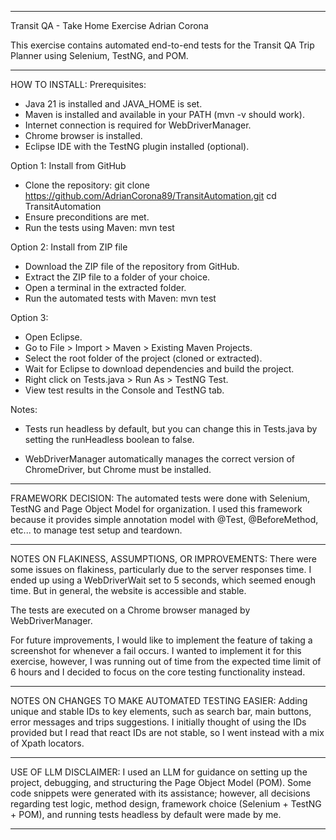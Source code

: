--------------------------------------------------------------------
Transit QA - Take Home Exercise
Adrian Corona

This exercise contains automated end-to-end tests for the Transit 
QA Trip Planner using Selenium, TestNG, and POM.

--------------------------------------------------------------------
HOW TO INSTALL:
Prerequisites:
- Java 21 is installed and JAVA_HOME is set.
- Maven is installed and available in your PATH (mvn -v should work).
- Internet connection is required for WebDriverManager.
- Chrome browser is installed.
- Eclipse IDE with the TestNG plugin installed (optional).

Option 1: Install from GitHub
- Clone the repository:
git clone https://github.com/AdrianCorona89/TransitAutomation.git
cd TransitAutomation
- Ensure preconditions are met.
- Run the tests using Maven:
mvn test

Option 2: Install from ZIP file
- Download the ZIP file of the repository from GitHub.
- Extract the ZIP file to a folder of your choice.
- Open a terminal in the extracted folder.
- Run the automated tests with Maven:
mvn test

Option 3:
- Open Eclipse.
- Go to File > Import > Maven > Existing Maven Projects.
- Select the root folder of the project (cloned or extracted).
- Wait for Eclipse to download dependencies and build the project.
- Right click on Tests.java > Run As > TestNG Test.
- View test results in the Console and TestNG tab.

Notes: 
- Tests run headless by default, but you can change this in 
Tests.java by setting the runHeadless boolean to false.

- WebDriverManager automatically manages the correct version of 
ChromeDriver, but Chrome must be installed.

--------------------------------------------------------------------
FRAMEWORK DECISION:
The automated tests were done with Selenium, TestNG and Page Object 
Model for organization. I used this framework because it provides
simple annotation model with @Test, @BeforeMethod, etc... to manage 
test setup and teardown.

--------------------------------------------------------------------
NOTES ON FLAKINESS, ASSUMPTIONS, OR IMPROVEMENTS:
There were some issues on flakiness, particularly due to the server 
responses time. I ended up using a WebDriverWait set to 5 seconds, 
which seemed enough time. But in general, the website is accessible 
and stable.

The tests are executed on a Chrome browser managed by 
WebDriverManager.

For future improvements, I would like to implement the feature of
taking a screenshot for whenever a fail occurs. I wanted to 
implement it for this exercise, however, I was running out of time 
from the expected time limit of 6 hours and I decided to focus on 
the core testing functionality instead.

--------------------------------------------------------------------
NOTES ON CHANGES TO MAKE AUTOMATED TESTING EASIER:
Adding unique and stable IDs to key elements, such as search bar, 
main buttons, error messages and trips suggestions. I initially 
thought of using the IDs provided but I read that react IDs are not 
stable, so I went instead with a mix of Xpath locators. 

--------------------------------------------------------------------
USE OF LLM DISCLAIMER:
I used an LLM for guidance on setting up the project, debugging, and 
structuring the Page Object Model (POM). Some code snippets were 
generated with its assistance; however, all decisions regarding test 
logic, method design, framework choice (Selenium + TestNG + POM), 
and running tests headless by default were made by me.

--------------------------------------------------------------------


